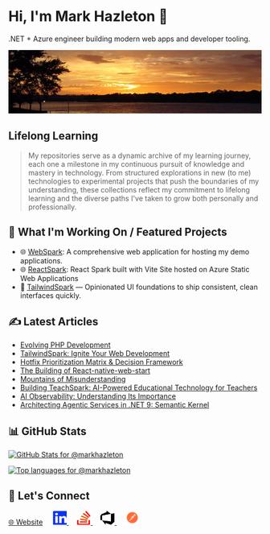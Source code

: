 # Hi, I'm Mark Hazleton 👋

.NET + Azure engineer building modern web apps and developer tooling.

<!-- markdownlint-disable MD033 -->
<p align="center">
 <picture>
  <source srcset="InksLakeSunset.webp" type="image/webp" />
  <img src="InksLakeSunset.jpg" alt="Inks Lake Sunset - Texas Hill Country" width="900" decoding="async" />
 </picture>
</p>
<!-- markdownlint-enable MD033 -->

## Lifelong Learning

> My repositories serve as a dynamic archive of my learning journey, each one a milestone in my continuous pursuit of knowledge and mastery in technology. From structured explorations in new (to me) technologies to experimental projects that push the boundaries of my understanding, these collections reflect my commitment to lifelong learning and the diverse paths I've taken to grow both personally and professionally.

## 🚀 What I'm Working On / Featured Projects

- 🌐 [WebSpark](https://webspark.markhazleton.com): A comprehensive web application for hosting my demo applications.
- 🌐 [ReactSpark](https://reactspark.markhazleton.com/): React Spark built with Vite Site hosted on Azure Static Web Applications
- 🎨 [TailwindSpark](https://markhazleton.com/articles/tailwindspark-ignite-your-web-development.html) — Opinionated UI foundations to ship consistent, clean interfaces quickly.

## ✍️ Latest Articles

<!-- BLOG-POST-LIST:START -->
- [Evolving PHP Development](https://markhazleton.com/articles/evolving-php-development.html)
- [TailwindSpark: Ignite Your Web Development](https://markhazleton.com/articles/tailwindspark-ignite-your-web-development.html)
- [Hotfix Prioritization Matrix &amp; Decision Framework](https://markhazleton.com/articles/hotfix-prioritization-matrix-decision-framework.html)
- [The Building of React-native-web-start](https://markhazleton.com/articles/the-building-of-react-native-web-start.html)
- [Mountains of Misunderstanding](https://markhazleton.com/articles/the-ai-confidence-trap.html)
- [Building TeachSpark: AI-Powered Educational Technology for Teachers](https://markhazleton.com/articles/building-teachspark-ai-powered-educational-technology-for-teachers.html)
- [AI Observability: Understanding Its Importance](https://markhazleton.com/articles/ai-observability-is-no-joke.html)
- [Architecting Agentic Services in .NET 9: Semantic Kernel](https://markhazleton.com/articles/architecting-agentic-services-in-net-9-semantic-kernel-enterprise-ai-architecture.html)
<!-- BLOG-POST-LIST:END -->

## 📊 GitHub Stats

<!-- markdownlint-disable MD033 -->
<p>
 <a href="https://github.com/markhazleton" aria-label="GitHub profile">
  <img src="https://github-readme-stats.vercel.app/api?username=markhazleton&show_icons=true&hide_border=true&&count_private=true&include_all_commits=true&cache_seconds=7200" alt="GitHub Stats for @markhazleton" loading="lazy" />
 </a>
</p>
<p>
 <a href="https://github.com/markhazleton" aria-label="Top languages">
  <img src="https://github-readme-stats.vercel.app/api/top-langs/?username=markhazleton&exclude_repo=KNN-Image-Classification&show_icons=true&hide_border=true&layout=compact&langs_count=8&cache_seconds=7200" alt="Top languages for @markhazleton" loading="lazy" />
 </a>
</p>
<!-- markdownlint-enable MD033 -->

## 🔗 Let's Connect

<!-- markdownlint-disable MD033 -->
<p>
 <a href="https://markhazleton.com" title="Website">🌐 Website</a>
 &nbsp;&nbsp;&nbsp;
 <a href="https://linkedin.com/in/markhazleton" title="LinkedIn">
  <img src="linkedin.svg" alt="LinkedIn" width="28" height="28" loading="lazy" />
 </a>
 &nbsp;&nbsp;&nbsp;
 <a href="https://stackoverflow.com/users/479571/markhazleton" title="Stack Overflow">
  <img src="stackoverflow.svg" alt="Stack Overflow" width="28" height="28" loading="lazy" />
 </a>
 &nbsp;&nbsp;&nbsp;
 <a href="https://dev.azure.com/markhazleton/SampleMvcCRUD" title="Azure DevOps">
  <img src="azuredevops.svg" alt="Azure DevOps" width="28" height="28" loading="lazy" />
 </a>
 &nbsp;&nbsp;&nbsp;
 <a href="https://www.postman.com/markhazleton" title="Postman">
  <img src="postman.svg" alt="Postman" width="28" height="28" loading="lazy" />
 </a>
</p>
<!-- markdownlint-enable MD033 -->
